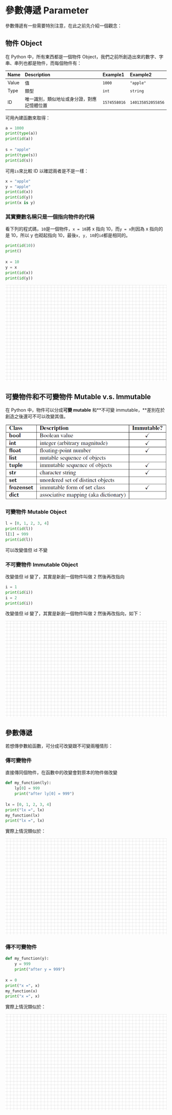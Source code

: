 # 參數傳遞 Parameter

參數傳遞有一些需要特別注意，在此之前先介紹一個觀念：

## 物件 Object

在 Python 中，所有東西都是一個物件 Object，我們之前所創造出來的數字、字串、串列也都是物件，而每個物件有：

| Name | Description | Example1 | Example2 |
| :--- | :--- | :--- | :--- |
| Value | 值 | `1000` | `"apple"` |
| Type | 類型 | `int` | `string` |
| ID | 唯一識別，類似地址或身分證，對應記憶體位置 | `1574558016` | `140135852055856` |

可用內建函數來取得：

```python
a = 1000
print(type(a))
print(id(a))

s = "apple"
print(type(s))
print(id(s))
```

可用`is`來比較 ID 以確認兩者是不是一樣：

```python
x = "apple"
y = "apple"
print(id(x))
print(id(y))
print(x is y)
```

### 其實變數名稱只是一個指向物件的代稱

看下列的程式碼，`10`是一個物件，`x = 10`將 x 指向 10，而`y = x`則因為 x 指向的是 10，所以 y 也砌起指向 10，最後`x, y, 10`的`id`都是相同的。

```python
print(id(10))
print()

x = 10
y = x
print(id(x))
print(id(y))
```

![](../../.gitbook/assets/23.gif)

## 可變物件和不可變物件 Mutable v.s. Immutable

在 Python 中，物件可以分成**可變 mutable** 和**不可變 immutable，**差別在於創造之後還可不可以改變其值。

![](../../.gitbook/assets/image%20%2819%29.png)



### 可變物件 M**utable Object**

```python
l = [0, 1, 2, 3, 4]
print(id(l))
l[1] = 999
print(id(l))
```

可以改變值但 id 不變

### 不可變物件 Imm**utable Object**

改變值但 id 變了，其實是新創一個物件叫做 2 然後再改指向

```python
i = 1
print(id(i))
i = 2
print(id(i))
```

改變值但 id 變了，其實是新創一個物件叫做 2 然後再改指向，如下：

![](../../.gitbook/assets/2.gif)

## 參數傳遞

若想傳參數給函數，可分成可改變跟不可變兩種情形：

### 傳可變物件

直接傳同個物件，在函數中的改變會對原本的物件做改變

```python
def my_function(ly):
    ly[0] = 999
    print("after ly[0] = 999")
    
lx = [0, 1, 2, 3, 4]
print("lx =", lx)
my_function(lx)
print("lx =", lx)
```

實際上情況類似於：

![](../../.gitbook/assets/m.gif)

### 傳不可變物件

```python
def my_function(y):
    y = 999
    print("after y = 999")
    
x = 0
print("x =", x)
my_function(x)
print("x =", x)
```

實際上情況類似於：

![](../../.gitbook/assets/im.gif)

